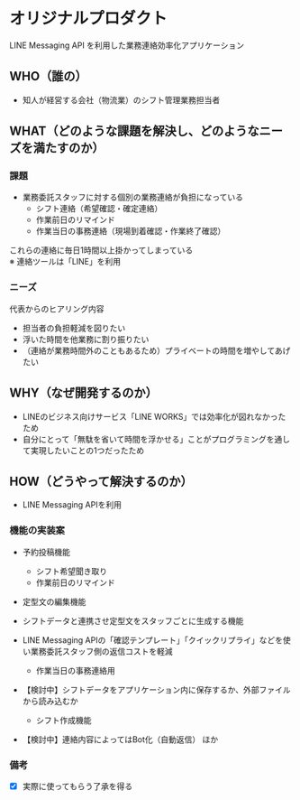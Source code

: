 # オリジナルプロダクト
LINE Messaging API を利用した業務連絡効率化アプリケーション


## WHO（誰の）
- 知人が経営する会社（物流業）のシフト管理業務担当者

## WHAT（どのような課題を解決し、どのようなニーズを満たすのか）
### 課題
- 業務委託スタッフに対する個別の業務連絡が負担になっている
  - シフト連絡（希望確認・確定連絡）
  - 作業前日のリマインド
  - 作業当日の事務連絡（現場到着確認・作業終了確認）
  

これらの連絡に毎日1時間以上掛かってしまっている  
※ 連絡ツールは「LINE」を利用

### ニーズ 
代表からのヒアリング内容
- 担当者の負担軽減を図りたい
- 浮いた時間を他業務に割り振りたい
- （連絡が業務時間外のこともあるため）プライベートの時間を増やしてあげたい


## WHY（なぜ開発するのか）
- LINEのビジネス向けサービス「LINE WORKS」では効率化が図れなかったため
- 自分にとって「無駄を省いて時間を浮かせる」ことがプログラミングを通して実現したいことの1つだったため


## HOW（どうやって解決するのか）
- LINE Messaging APIを利用


### 機能の実装案

- 予約投稿機能
  - シフト希望聞き取り
  - 作業前日のリマインド
- 定型文の編集機能
- シフトデータと連携させ定型文をスタッフごとに生成する機能

- LINE Messaging APIの「確認テンプレート」「クイックリプライ」などを使い業務委託スタッフ側の返信コストを軽減
  - 作業当日の事務連絡用

  
- 【検討中】シフトデータをアプリケーション内に保存するか、外部ファイルから読み込むか
  - シフト作成機能
- 【検討中】連絡内容によってはBot化（自動返信） ほか  



### 備考

- [x] 実際に使ってもらう了承を得る
